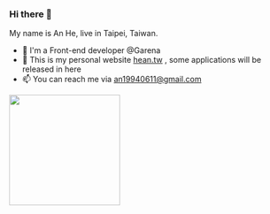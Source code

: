 ### Hi there 👋

My name is An He, live in Taipei, Taiwan. 

- 💼 I'm a Front-end developer @Garena
- 🌱 This is my personal website <a href="https://hean.tw/" target="_blank">hean.tw</a> , some applications will be released in here
- 📫 You can reach me via an19940611@gmail.com  

<img height=200 src="https://github-readme-stats-git-masterrstaa-rickstaa.vercel.app/api/top-langs/?username=an-0611&layout=compact&langs_count=10&count_private=true&include_all_commits=true" />
<!-- <img height=200 src="https://github-readme-stats-git-masterrstaa-rickstaa.vercel.app/api?username=an-0611&show_icons=true&count_private=true&line_height=28&card_width=450&include_all_commits=true" /> -->



<!--
**an-0611/an-0611** is a ✨ _special_ ✨ repository because its `README.md` (this file) appears on your GitHub profile.

Here are some ideas to get you started:

- 🔭 I’m currently working on ...
- 🌱 I’m currently learning ...
- 👯 I’m looking to collaborate on ...
- 🤔 I’m looking for help with ...
- 💬 Ask me about ...
-->

